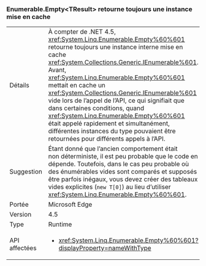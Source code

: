 ### <a name="enumerableemptylttresultgt-always-returns-cached-instance"></a>Enumerable.Empty&lt;TResult&gt; retourne toujours une instance mise en cache

|   |   |
|---|---|
|Détails|À compter de .NET 4.5, <xref:System.Linq.Enumerable.Empty%60%601> retourne toujours une instance interne mise en cache <xref:System.Collections.Generic.IEnumerable%601>. Avant, <xref:System.Linq.Enumerable.Empty%60%601> mettait en cache un <xref:System.Collections.Generic.IEnumerable%601> vide lors de l’appel de l’API, ce qui signifiait que dans certaines conditions, quand <xref:System.Linq.Enumerable.Empty%60%601> était appelé rapidement et simultanément, différentes instances du type pouvaient être retournées pour différents appels à l’API.|
|Suggestion|Étant donné que l’ancien comportement était non déterministe, il est peu probable que le code en dépende. Toutefois, dans le cas peu probable où des énumérables vides sont comparés et supposés être parfois inégaux, vous devez créer des tableaux vides explicites (<code>new T[0]</code>) au lieu d’utiliser <xref:System.Linq.Enumerable.Empty%60%601>.|
|Portée|Microsoft Edge|
|Version|4.5|
|Type|Runtime|
|API affectées|<ul><li><xref:System.Linq.Enumerable.Empty%60%601?displayProperty=nameWithType></li></ul>|

